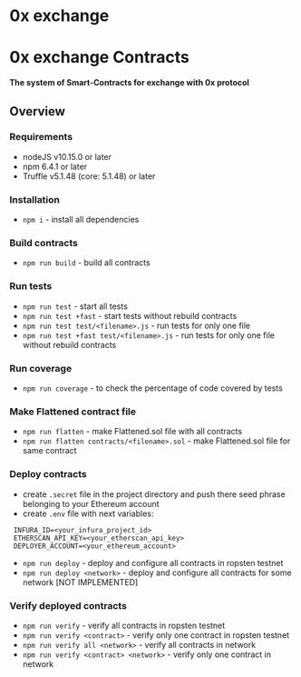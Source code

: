 # 0x exchange


0x exchange Contracts
=================
**The system of Smart-Contracts for exchange with 0x protocol**

## Overview

### Requirements

- nodeJS v10.15.0 or later
- npm 6.4.1 or later
- Truffle v5.1.48 (core: 5.1.48) or later

### Installation
- `npm i` - install all dependencies

### Build contracts
- `npm run build` - build all contracts

### Run tests
- `npm run test` - start all tests
- `npm run test +fast` - start tests without rebuild contracts
- `npm run test test/<filename>.js` - run tests for only one file
- `npm run test +fast test/<filename>.js` - run tests for only one file without rebuild contracts

### Run coverage
- `npm run coverage` - to check the percentage of code covered by tests

### Make Flattened contract file
- `npm run flatten` - make Flattened.sol file with all contracts
- `npm run flatten contracts/<filename>.sol` - make Flattened.sol file for same contract

### Deploy contracts

- create `.secret` file in the project directory and push there seed phrase belonging to your Ethereum account
- create `.env` file with next variables:
 ```
  INFURA_ID=<your_infura_project_id>
  ETHERSCAN_API_KEY=<your_etherscan_api_key>
  DEPLOYER_ACCOUNT=<your_ethereum_account>
 ```

- `npm run deploy` - deploy and configure all contracts in ropsten testnet
- `npm run deploy <network>` - deploy and configure all contracts for some network [NOT IMPLEMENTED]

### Verify deployed contracts

- `npm run verify` - verify all contracts in ropsten testnet
- `npm run verify <contract>` - verify only one contract in ropsten testnet
- `npm run verify all <network>` - verify all contracts in network
- `npm run verify <contract> <network>` - verify only one contract in network

